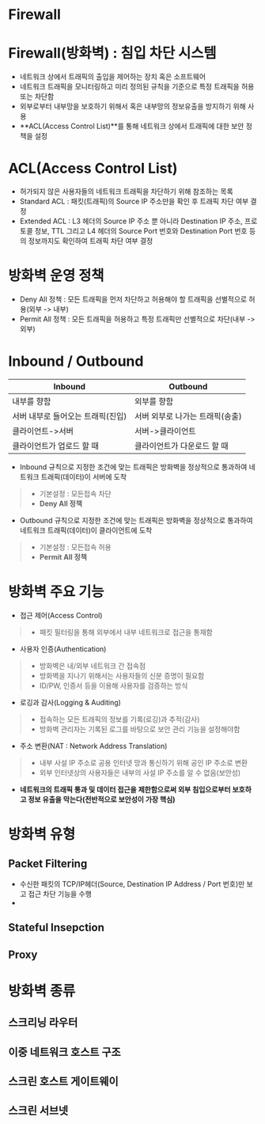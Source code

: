 Firewall
========================


# Firewall(방화벽) : **침입 차단 시스템**
* 네트워크 상에서 트래픽의 출입을 제어하는 장치 혹은 소프트웨어
* 네트워크 트래픽을 모니터링하고 미리 정의된 규칙을 기준으로 특정 트래픽을 허용 또는 차단함
* 외부로부터 내부망을 보호하기 위해서 혹은 내부망의 정보유출을 방지하기 위해 사용
* **ACL(Access Control List)**를 통해 네트워크 상에서 트래픽에 대한 보안 정책을 설정   

# ACL(Access Control List)
* 허가되지 않은 사용자들의 네트워크 트래픽을 차단하기 위해 참조하는 목록   
* Standard ACL : 패킷(트래픽)의 Source IP 주소만을 확인 후 트래픽 차단 여부 결정
* Extended ACL : L3 헤더의 Source IP 주소 뿐 아니라 Destination IP 주소, 프로토콜 정보, TTL 그리고 L4 헤더의 Source Port 번호와 Destination Port 번호 등의 정보까지도 확인하여 트래픽 차단 여부 결정   

# 방화벽 운영 정책
* Deny All 정책 : 모든 트래픽을 먼저 차단하고 허용해야 할 트래픽을 선별적으로 허용(외부 -> 내부)
* Permit All 정책 : 모든 트래픽을 허용하고 특정 트래픽만 선별적으로 차단(내부 -> 외부)
  
# Inbound / Outbound   

|Inbound|Outbound|
|----------|-------------|
|내부를 향함|외부를 향함|
|서버 내부로 들어오는 트래픽(진입)|서버 외부로 나가는 트래픽(송출)|
|클라이언트->서버|서버->클라이언트|
|클라이언트가 업로드 할 때|클라이언트가 다운로드 할 때|   
   
* Inbound 규칙으로 지정한 조건에 맞는 트래픽은 방화벽을 정상적으로 통과하여 네트워크 트래픽(데이터)이 서버에 도착   
> * 기본설정 : 모든접속 차단   
> * **Deny All 정책**   
* Outbound 규칙으로 지정한 조건에 맞는 트래픽은 방화벽을 정상적으로 통과하여 네트워크 트래픽(데이터)이 클라이언트에 도착   
> * 기본설정 : 모든접속 허용   
> * **Permit All 정책**

# 방화벽 주요 기능
* 접근 제어(Access Control)   
> * 패킷 필터링을 통해 외부에서 내부 네트워크로 접근을 통재함

* 사용자 인증(Authentication)   
> * 방화벽은 내/외부 네트워크 간 접속점   
> * 방화벽을 지나기 위해서는 사용자들의 신분 증명이 필요함   
> * ID/PW, 인증서 등을 이용해 사용자를 검증하는 방식

* 로깅과 감사(Logging & Auditing)   
> * 접속하는 모든 트래픽의 정보를 기록(로깅)과 추적(감사)   
> * 방화벽 관리자는 기록된 로그를 바탕으로 보안 관리 기능을 설정해야함

* 주소 변환(NAT : Network Address Translation)   
> * 내부 사설 IP 주소로 공용 인터넷 망과 통신하기 위해 공인 IP 주소로 변환   
> * 외부 인터넷상의 사용자들은 내부의 사설 IP 주소를 알 수 없음(보안성)   

* **네트워크의 트래픽 통과 및 데이터 접근을 제한함으로써 외부 침입으로부터 보호하고 정보 유출을 막는다(전반적으로 보안성이 가장 핵심)**


# 방화벽 유형
## Packet Filtering
* 수신한 패킷의 TCP/IP헤더(Source, Destination IP Address / Port 번호)만 보고 접근 차단 기능을 수행
* 

## Stateful Insepction

## Proxy 


# 방화벽 종류
## 스크리닝 라우터
## 이중 네트워크 호스트 구조
## 스크린 호스트 게이트웨이
## 스크린 서브넷
